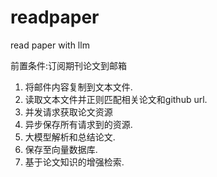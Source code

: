# readpaper
read paper with llm

前置条件:订阅期刊论文到邮箱

1. 将邮件内容复制到文本文件.
2. 读取文本文件并正则匹配相关论文和github url.
3. 并发请求获取论文资源
4. 异步保存所有请求到的资源.
5. 大模型解析和总结论文.
6. 保存至向量数据库.
7. 基于论文知识的增强检索.
